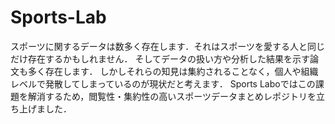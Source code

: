 # Sports-Lab
スポーツに関するデータは数多く存在します．それはスポーツを愛する人と同じだけ存在するかもしれません． そしてデータの扱い方や分析した結果を示す論文も多く存在します． しかしそれらの知見は集約されることなく，個人や組織レベルで発散してしまっているのが現状だと考えます． Sports Laboではこの課題を解消するため，閲覧性・集約性の高いスポーツデータまとめレポジトリを立ち上げました．
